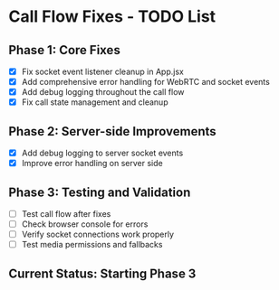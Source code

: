 # Call Flow Fixes - TODO List

## Phase 1: Core Fixes
- [x] Fix socket event listener cleanup in App.jsx
- [x] Add comprehensive error handling for WebRTC and socket events
- [x] Add debug logging throughout the call flow
- [x] Fix call state management and cleanup

## Phase 2: Server-side Improvements
- [x] Add debug logging to server socket events
- [x] Improve error handling on server side

## Phase 3: Testing and Validation
- [ ] Test call flow after fixes
- [ ] Check browser console for errors
- [ ] Verify socket connections work properly
- [ ] Test media permissions and fallbacks

## Current Status: Starting Phase 3
